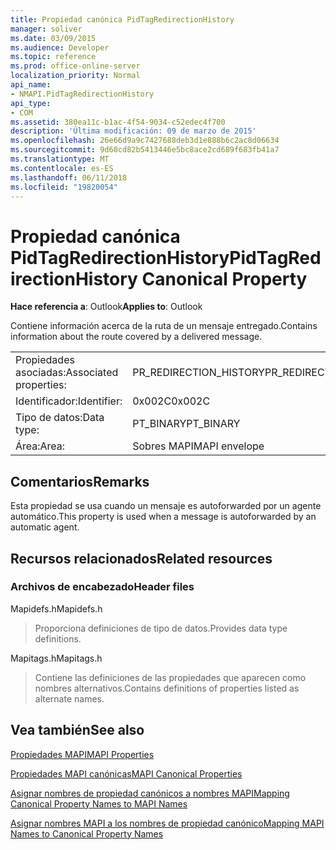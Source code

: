 ```yaml
---
title: Propiedad canónica PidTagRedirectionHistory
manager: soliver
ms.date: 03/09/2015
ms.audience: Developer
ms.topic: reference
ms.prod: office-online-server
localization_priority: Normal
api_name:
- NMAPI.PidTagRedirectionHistory
api_type:
- COM
ms.assetid: 380ea11c-b1ac-4f54-9034-c52edec4f700
description: 'Última modificación: 09 de marzo de 2015'
ms.openlocfilehash: 26e66d9a9c7427688deb3d1e888b6c2ac8d06634
ms.sourcegitcommit: 9d60cd82b5413446e5bc8ace2cd689f683fb41a7
ms.translationtype: MT
ms.contentlocale: es-ES
ms.lasthandoff: 06/11/2018
ms.locfileid: "19820054"
---
```

# <a name="pidtagredirectionhistory-canonical-property"></a><span data-ttu-id="41882-103">Propiedad canónica PidTagRedirectionHistory</span><span class="sxs-lookup"><span data-stu-id="41882-103">PidTagRedirectionHistory Canonical Property</span></span>

  
  
<span data-ttu-id="41882-104">**Hace referencia a**: Outlook</span><span class="sxs-lookup"><span data-stu-id="41882-104">**Applies to**: Outlook</span></span> 
  
<span data-ttu-id="41882-105">Contiene información acerca de la ruta de un mensaje entregado.</span><span class="sxs-lookup"><span data-stu-id="41882-105">Contains information about the route covered by a delivered message.</span></span>
  
|||
|:-----|:-----|
|<span data-ttu-id="41882-106">Propiedades asociadas:</span><span class="sxs-lookup"><span data-stu-id="41882-106">Associated properties:</span></span>  <br/> |<span data-ttu-id="41882-107">PR_REDIRECTION_HISTORY</span><span class="sxs-lookup"><span data-stu-id="41882-107">PR_REDIRECTION_HISTORY</span></span>  <br/> |
|<span data-ttu-id="41882-108">Identificador:</span><span class="sxs-lookup"><span data-stu-id="41882-108">Identifier:</span></span>  <br/> |<span data-ttu-id="41882-109">0x002C</span><span class="sxs-lookup"><span data-stu-id="41882-109">0x002C</span></span>  <br/> |
|<span data-ttu-id="41882-110">Tipo de datos:</span><span class="sxs-lookup"><span data-stu-id="41882-110">Data type:</span></span>  <br/> |<span data-ttu-id="41882-111">PT_BINARY</span><span class="sxs-lookup"><span data-stu-id="41882-111">PT_BINARY</span></span>  <br/> |
|<span data-ttu-id="41882-112">Área:</span><span class="sxs-lookup"><span data-stu-id="41882-112">Area:</span></span>  <br/> |<span data-ttu-id="41882-113">Sobres MAPI</span><span class="sxs-lookup"><span data-stu-id="41882-113">MAPI envelope</span></span>  <br/> |
   
## <a name="remarks"></a><span data-ttu-id="41882-114">Comentarios</span><span class="sxs-lookup"><span data-stu-id="41882-114">Remarks</span></span>

<span data-ttu-id="41882-115">Esta propiedad se usa cuando un mensaje es autoforwarded por un agente automático.</span><span class="sxs-lookup"><span data-stu-id="41882-115">This property is used when a message is autoforwarded by an automatic agent.</span></span>
  
## <a name="related-resources"></a><span data-ttu-id="41882-116">Recursos relacionados</span><span class="sxs-lookup"><span data-stu-id="41882-116">Related resources</span></span>

### <a name="header-files"></a><span data-ttu-id="41882-117">Archivos de encabezado</span><span class="sxs-lookup"><span data-stu-id="41882-117">Header files</span></span>

<span data-ttu-id="41882-118">Mapidefs.h</span><span class="sxs-lookup"><span data-stu-id="41882-118">Mapidefs.h</span></span>
  
> <span data-ttu-id="41882-119">Proporciona definiciones de tipo de datos.</span><span class="sxs-lookup"><span data-stu-id="41882-119">Provides data type definitions.</span></span>
    
<span data-ttu-id="41882-120">Mapitags.h</span><span class="sxs-lookup"><span data-stu-id="41882-120">Mapitags.h</span></span>
  
> <span data-ttu-id="41882-121">Contiene las definiciones de las propiedades que aparecen como nombres alternativos.</span><span class="sxs-lookup"><span data-stu-id="41882-121">Contains definitions of properties listed as alternate names.</span></span>
    
## <a name="see-also"></a><span data-ttu-id="41882-122">Vea también</span><span class="sxs-lookup"><span data-stu-id="41882-122">See also</span></span>



[<span data-ttu-id="41882-123">Propiedades MAPI</span><span class="sxs-lookup"><span data-stu-id="41882-123">MAPI Properties</span></span>](mapi-properties.md)
  
[<span data-ttu-id="41882-124">Propiedades MAPI canónicas</span><span class="sxs-lookup"><span data-stu-id="41882-124">MAPI Canonical Properties</span></span>](mapi-canonical-properties.md)
  
[<span data-ttu-id="41882-125">Asignar nombres de propiedad canónicos a nombres MAPI</span><span class="sxs-lookup"><span data-stu-id="41882-125">Mapping Canonical Property Names to MAPI Names</span></span>](mapping-canonical-property-names-to-mapi-names.md)
  
[<span data-ttu-id="41882-126">Asignar nombres MAPI a los nombres de propiedad canónico</span><span class="sxs-lookup"><span data-stu-id="41882-126">Mapping MAPI Names to Canonical Property Names</span></span>](mapping-mapi-names-to-canonical-property-names.md)

